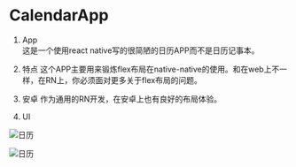 # CalendarApp

1. App  
这是一个使用react native写的很简陋的日历APP而不是日历记事本。

2. 特点
这个APP主要用来锻炼flex布局在native-native的使用。和在web上不一样，在RN上，你必须面对更多关于flex布局的问题。

3. 安卓
作为通用的RN开发，在安卓上也有良好的布局体验。

4. UI

![日历](https://raw.githubusercontent.com/sanyuelanv/CalendarApp/master/screenshots/1.PNG)

![日历](https://raw.githubusercontent.com/sanyuelanv/CalendarApp/master/screenshots/2.PNG)

